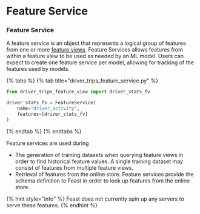 # Feature Service

### Feature Service

A feature service is an object that represents a logical group of features from one or more [feature views](feature-view.md). 
Feature Services allows features from within a feature view to be used as needed by an ML model. Users can expect to create one feature service per model, allowing for tracking of the features used by models.   

{% tabs %}
{% tab title="driver\_trips\_feature\_service.py" %}
```python
from driver_trips_feature_view import driver_stats_fv

driver_stats_fs = FeatureService(
    name="driver_activity",
    features=[driver_stats_fv]
)
```
{% endtab %}
{% endtabs %}

Feature services are used during

* The generation of training datasets when querying feature views in order to find historical feature values. A single training dataset may consist of features from multiple feature views.
* Retrieval of features from the online store. Feature services provide the schema definition to Feast in order to look up features from the online store.

{% hint style="info" %}
Feast does not currently spin up any servers to serve these features.
{% endhint %}
